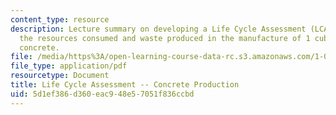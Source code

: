 ```yaml
---
content_type: resource
description: Lecture summary on developing a Life Cycle Assessment (LCA) that identifies
  the resources consumed and waste produced in the manufacture of 1 cubic meter of
  concrete.
file: /media/https%3A/open-learning-course-data-rc.s3.amazonaws.com/1-020-ecology-ii-engineering-for-sustainability-spring-2008/5d1ef386d360eac948e57051f836ccbd_lec21_22.pdf
file_type: application/pdf
resourcetype: Document
title: Life Cycle Assessment -- Concrete Production
uid: 5d1ef386-d360-eac9-48e5-7051f836ccbd
---
```

